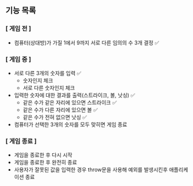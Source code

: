 ## 기능 목록

### [ 게임 전 ]

- 컴퓨터(상대방)가 가질 1에서 9까지 서로 다른 임의의 수 3개 결정 ✅

### [ 게임 중 ]

- 서로 다른 3개의 숫자를 입력 ✅
  - 숫자인지 체크
  - 서로 다른 숫자인지 체크
- 입력한 숫자에 대한 결과를 출력(스트라이크, 볼, 낫싱) ✅
  - 같은 수가 같은 자리에 있으면 스트라이크 ✅
  - 같은 수가 다른 자리에 있으면 볼 ✅
  - 같은 수가 전혀 없으면 낫싱 ✅
- 컴퓨터가 선택한 3개의 숫자를 모두 맞히면 게임 종료

### [ 게임 종료 ]

- 게임을 종료한 후 다시 시작
- 게임을 종료한 후 완전히 종료
- 사용자가 잘못된 값을 입력한 경우 throw문을 사용해 예외를 발생시킨후 애플리케이션 종료
